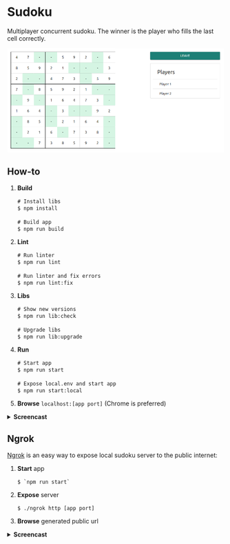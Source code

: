 # Sudoku

Multiplayer concurrent sudoku. The winner is the player who fills the last cell correctly.

![](asset/sudoku.png)

## How-to

1. **Build**
   ```shell
   # Install libs
   $ npm install
   
   # Build app
   $ npm run build
   ```
2. **Lint**
   ```shell
   # Run linter
   $ npm run lint
   
   # Run linter and fix errors
   $ npm run lint:fix
3. **Libs**
   ```shell
   # Show new versions
   $ npm run lib:check
   
   # Upgrade libs
   $ npm run lib:upgrade
   ```
4. **Run**
   ```shell
   # Start app
   $ npm run start
   
   # Expose local.env and start app
   $ npm run start:local
   ```
5. **Browse** `localhost:[app port]` (Chrome is preferred)
    

<details>
  <summary>
    <b>Screencast</b>
  </summary>
    <br>
    <img src="./asset/how-to-screencast.gif">
</details>

## Ngrok

[Ngrok](https://ngrok.com/) is an easy way to expose local sudoku server to the public internet:

1. **Start** app
   ```shell
   $ `npm run start`
   ```
2. **Expose** server
   ```shell
   $ ./ngrok http [app port]
   ```
3. **Browse** generated public url

<details>
  <summary>
    <b>Screencast</b>
  </summary>
    <br>
    <img src="./asset/ngrok-screencast.gif">
</details>
